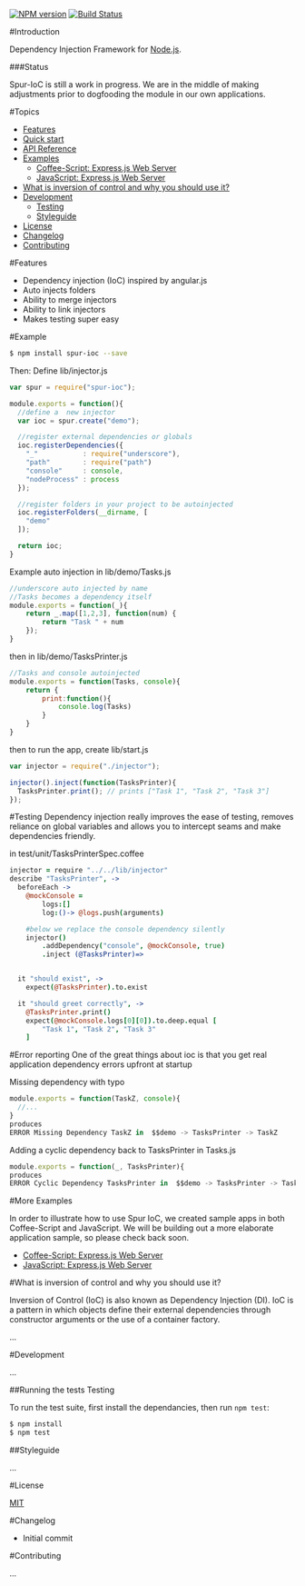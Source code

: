[![NPM version](https://badge.fury.io/js/spur-ioc.png)](http://badge.fury.io/js/spur-ioc)
[![Build Status](https://travis-ci.org/SpurFramework/spur-ioc.png?branch=master)](https://travis-ci.org/SpurFramework/spur-ioc)

#Introduction

Dependency Injection Framework for [Node.js](http://nodejs.org/).

###Status

Spur-IoC is still a work in progress. We are in the middle of making adjustments prior to dogfooding the module in our own applications.

#Topics

- [Features](#features)
- [Quick start](#quick-start)
- [API Reference](API.md)
- [Examples](#examples)
    - [Coffee-Script: Express.js Web Server](https://github.com/SpurFramework/spur-express-coffee-example)
    - [JavaScript: Express.js Web Server](https://github.com/SpurFramework/spur-express-js-example)
- [What is inversion of control and why you should use it?](#what-is-inversion-of-control-and-why-you-should-use-it)
- [Development](#development)
    - [Testing](#testing)
    - [Styleguide](#styleguide)
- [License](#license)
- [Changelog](#changelog)
- [Contributing](#contributing)

#Features

  * Dependency injection (IoC) inspired by angular.js
  * Auto injects folders
  * Ability to merge injectors
  * Ability to link injectors
  * Makes testing super easy

#Example

```bash
$ npm install spur-ioc --save
```

Then: Define lib/injector.js

```javascript
var spur = require("spur-ioc");

module.exports = function(){
  //define a  new injector
  var ioc = spur.create("demo");

  //register external dependencies or globals
  ioc.registerDependencies({
    "_"           : require("underscore"),
    "path"        : require("path")
    "console"     : console,
    "nodeProcess" : process
  });

  //register folders in your project to be autoinjected
  ioc.registerFolders(__dirname, [
    "demo"
  ]);

  return ioc;
}
```

Example auto injection in lib/demo/Tasks.js

```javascript
//underscore auto injected by name
//Tasks becomes a dependency itself
module.exports = function(_){
    return _.map([1,2,3], function(num) {
        return "Task " + num
    });
}
```
then in lib/demo/TasksPrinter.js
```javascript
//Tasks and console autoinjected
module.exports = function(Tasks, console){
    return {
        print:function(){
            console.log(Tasks)
        }
    }
}
```

then to run the app, create lib/start.js

```javascript
var injector = require("./injector");

injector().inject(function(TasksPrinter){
  TasksPrinter.print(); // prints ["Task 1", "Task 2", "Task 3"]
});
```
#Testing
Dependency injection really improves the ease of testing, removes reliance on global variables and allows you to intercept seams and make dependencies friendly.

in test/unit/TasksPrinterSpec.coffee

```coffeescript
injector = require "../../lib/injector"
describe "TasksPrinter", ->
  beforeEach ->
    @mockConsole =
        logs:[]
        log:()-> @logs.push(arguments)

    #below we replace the console dependency silently
    injector()
        .addDependency("console", @mockConsole, true)
        .inject (@TasksPrinter)=>


  it "should exist", ->
    expect(@TasksPrinter).to.exist

  it "should greet correctly", ->
    @TasksPrinter.print()
    expect(@mockConsole.logs[0][0]).to.deep.equal [
        "Task 1", "Task 2", "Task 3"
    ]

```

#Error reporting
One of the great things about ioc is that you get real application dependency errors upfront at startup

Missing dependency with typo
```javascript
module.exports = function(TaskZ, console){
  //...
}
produces
ERROR Missing Dependency TaskZ in  $$demo -> TasksPrinter -> TaskZ
```
Adding a cyclic dependency back to TasksPrinter in Tasks.js
```javascript
module.exports = function(_, TasksPrinter){
produces
ERROR Cyclic Dependency TasksPrinter in  $$demo -> TasksPrinter -> Tasks -> TasksPrinter
```

#More Examples

In order to illustrate how to use Spur IoC, we created sample apps in both Coffee-Script and JavaScript. We will be building out a more elaborate application sample, so please check back soon.

 * [Coffee-Script: Express.js Web Server](https://github.com/SpurFramework/spur-express-coffee-example)
 * [JavaScript: Express.js Web Server](https://github.com/SpurFramework/spur-express-js-example)

#What is inversion of control and why you should use it?

Inversion of Control (IoC) is also known as Dependency Injection (DI). IoC is a pattern in which objects define their external dependencies through constructor arguments or the use of a container factory.

...

#Development

...

##Running the tests Testing

To run the test suite, first install the dependancies, then run `npm test`:

```bash
$ npm install
$ npm test
```

##Styleguide

...

#License

[MIT](LICENSE)

#Changelog

  * Initial commit

#Contributing

...
